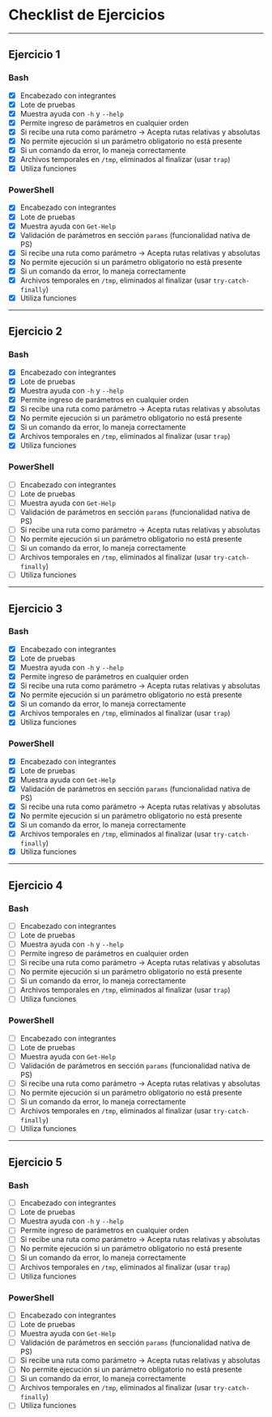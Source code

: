 # Checklist de Ejercicios

---

## Ejercicio 1

### Bash

- [x] Encabezado con integrantes
- [x] Lote de pruebas
- [x] Muestra ayuda con `-h` y `--help`
- [x] Permite ingreso de parámetros en cualquier orden
- [x] Si recibe una ruta como parámetro → Acepta rutas relativas y absolutas
- [x] No permite ejecución si un parámetro obligatorio no está presente
- [x] Si un comando da error, lo maneja correctamente
- [x] Archivos temporales en `/tmp`, eliminados al finalizar (usar `trap`)
- [x] Utiliza funciones

### PowerShell

- [x] Encabezado con integrantes
- [x] Lote de pruebas
- [x] Muestra ayuda con `Get-Help`
- [x] Validación de parámetros en sección `params` (funcionalidad nativa de PS)
- [x] Si recibe una ruta como parámetro → Acepta rutas relativas y absolutas
- [x] No permite ejecución si un parámetro obligatorio no está presente
- [x] Si un comando da error, lo maneja correctamente
- [x] Archivos temporales en `/tmp`, eliminados al finalizar (usar `try-catch-finally`)
- [x] Utiliza funciones

---

## Ejercicio 2

### Bash

- [x] Encabezado con integrantes
- [x] Lote de pruebas
- [x] Muestra ayuda con `-h` y `--help`
- [x] Permite ingreso de parámetros en cualquier orden
- [x] Si recibe una ruta como parámetro → Acepta rutas relativas y absolutas
- [x] No permite ejecución si un parámetro obligatorio no está presente
- [x] Si un comando da error, lo maneja correctamente
- [x] Archivos temporales en `/tmp`, eliminados al finalizar (usar `trap`)
- [x] Utiliza funciones

### PowerShell

- [ ] Encabezado con integrantes
- [ ] Lote de pruebas
- [ ] Muestra ayuda con `Get-Help`
- [ ] Validación de parámetros en sección `params` (funcionalidad nativa de PS)
- [ ] Si recibe una ruta como parámetro → Acepta rutas relativas y absolutas
- [ ] No permite ejecución si un parámetro obligatorio no está presente
- [ ] Si un comando da error, lo maneja correctamente
- [ ] Archivos temporales en `/tmp`, eliminados al finalizar (usar `try-catch-finally`)
- [ ] Utiliza funciones

---

## Ejercicio 3

### Bash

- [x] Encabezado con integrantes
- [x] Lote de pruebas
- [x] Muestra ayuda con `-h` y `--help`
- [x] Permite ingreso de parámetros en cualquier orden
- [x] Si recibe una ruta como parámetro → Acepta rutas relativas y absolutas
- [x] No permite ejecución si un parámetro obligatorio no está presente
- [x] Si un comando da error, lo maneja correctamente
- [x] Archivos temporales en `/tmp`, eliminados al finalizar (usar `trap`)
- [x] Utiliza funciones

### PowerShell

- [x] Encabezado con integrantes
- [x] Lote de pruebas
- [x] Muestra ayuda con `Get-Help`
- [x] Validación de parámetros en sección `params` (funcionalidad nativa de PS)
- [x] Si recibe una ruta como parámetro → Acepta rutas relativas y absolutas
- [x] No permite ejecución si un parámetro obligatorio no está presente
- [x] Si un comando da error, lo maneja correctamente
- [x] Archivos temporales en `/tmp`, eliminados al finalizar (usar `try-catch-finally`)
- [x] Utiliza funciones

---

## Ejercicio 4

### Bash

- [ ] Encabezado con integrantes
- [ ] Lote de pruebas
- [ ] Muestra ayuda con `-h` y `--help`
- [ ] Permite ingreso de parámetros en cualquier orden
- [ ] Si recibe una ruta como parámetro → Acepta rutas relativas y absolutas
- [ ] No permite ejecución si un parámetro obligatorio no está presente
- [ ] Si un comando da error, lo maneja correctamente
- [ ] Archivos temporales en `/tmp`, eliminados al finalizar (usar `trap`)
- [ ] Utiliza funciones

### PowerShell

- [ ] Encabezado con integrantes
- [ ] Lote de pruebas
- [ ] Muestra ayuda con `Get-Help`
- [ ] Validación de parámetros en sección `params` (funcionalidad nativa de PS)
- [ ] Si recibe una ruta como parámetro → Acepta rutas relativas y absolutas
- [ ] No permite ejecución si un parámetro obligatorio no está presente
- [ ] Si un comando da error, lo maneja correctamente
- [ ] Archivos temporales en `/tmp`, eliminados al finalizar (usar `try-catch-finally`)
- [ ] Utiliza funciones

---

## Ejercicio 5

### Bash

- [ ] Encabezado con integrantes
- [ ] Lote de pruebas
- [ ] Muestra ayuda con `-h` y `--help`
- [ ] Permite ingreso de parámetros en cualquier orden
- [ ] Si recibe una ruta como parámetro → Acepta rutas relativas y absolutas
- [ ] No permite ejecución si un parámetro obligatorio no está presente
- [ ] Si un comando da error, lo maneja correctamente
- [ ] Archivos temporales en `/tmp`, eliminados al finalizar (usar `trap`)
- [ ] Utiliza funciones

### PowerShell

- [ ] Encabezado con integrantes
- [ ] Lote de pruebas
- [ ] Muestra ayuda con `Get-Help`
- [ ] Validación de parámetros en sección `params` (funcionalidad nativa de PS)
- [ ] Si recibe una ruta como parámetro → Acepta rutas relativas y absolutas
- [ ] No permite ejecución si un parámetro obligatorio no está presente
- [ ] Si un comando da error, lo maneja correctamente
- [ ] Archivos temporales en `/tmp`, eliminados al finalizar (usar `try-catch-finally`)
- [ ] Utiliza funciones